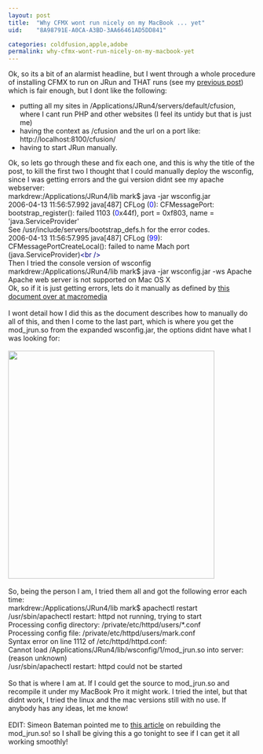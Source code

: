 ```yaml
---
layout: post
title:  "Why CFMX wont run nicely on my MacBook ... yet"
uid:	"8A98791E-A0CA-A3BD-3AA66461AD5DD841"

categories: coldfusion,apple,adobe
permalink: why-cfmx-wont-run-nicely-on-my-macbook-yet
---
```

Ok, so its a bit of an alarmist headline, but I went through a whole procedure of installing CFMX to run on JRun and THAT runs (see my <a href="http://www.markdrew.co.uk/blog/index.cfm/2006/4/12/Installing-Coldfusion-and-JRun-on-a-MacBook-Pro">previous post</a>) which is fair enough, but I dont like the following:<br />
<ul>
    <li>putting all my sites in /Applications/JRun4/servers/default/cfusion, where I cant run PHP and other websites (I feel its untidy but that is just me)</li>
    <li>having the context as /cfusion and the url on a port like: http://localhost:8100/cfusion/</li>
    <li>having to start JRun manually.</li>
</ul>
Ok, so lets go through these and fix each one, and this is why the title of the post, to kill the first two I thought that I could manually deploy the wsconfig, since I was getting errors and the gui version didnt see my apache webserver:
<div class="code"> markdrew:/Applications/JRun4/lib mark$ java -jar wsconfig.jar <br />2006-04-13 11:56:57.992 java[487] CFLog (<font color="BLUE">0</font>): CFMessagePort: bootstrap_register(): failed 1103 (<font color="BLUE">0</font>x44f), port = 0xf803, name = 'java.ServiceProvider'<br />See /usr/include/servers/bootstrap_defs.h for the error codes.<br />2006-04-13 11:56:57.995 java[487] CFLog (<font color="BLUE">99</font>): CFMessagePortCreateLocal(): failed to name Mach port (java.ServiceProvider)<font color="NAVY">&lt;br /&gt;</font></div>
Then I tried the console version of wsconfig <br />
<div class="code">markdrew:/Applications/JRun4/lib mark$ java -jar wsconfig.jar -ws Apache<br />Apache web server is not supported on Mac OS X</div>
Ok, so if it is just getting errors, lets do it manually as defined by <a href="http://www.macromedia.com/cfusion/knowledgebase/index.cfm?id=tn_18724">this document over at macromedia</a><br /><br />I wont detail how I did this as the document describes how to manually do all of this, and then I come to the last part, which is where you get the mod_jrun.so from the expanded wsconfig.jar, the options didnt have what I was looking for:<br /><br /><img width="420" height="464" alt="" src="/UserFiles/Image/jrun/Picture_4.png" /><br /><br />So, being the person I am, I tried them all and got the following error each time:<br />
<div class="code">markdrew:/Applications/JRun4/lib mark$ apachectl restart  <br />/usr/sbin/apachectl restart: httpd not running, trying to start<br />Processing config directory: /private/etc/httpd/users/*.conf<br />Processing config file: /private/etc/httpd/users/mark.conf<br />Syntax error on line 1112 of /etc/httpd/httpd.conf:<br />Cannot load /Applications/JRun4/lib/wsconfig/1/mod_jrun.so into server: (reason unknown)<br />/usr/sbin/apachectl restart: httpd could not be started</div>
<br /> So that is where I am at. If I could get the source to mod_jrun.so and recompile it under my MacBook Pro it might work. I tried the intel, but that didnt work, I tried the linux and the mac versions still with no use.  If anybody has any ideas, let me know!<br /><br />EDIT: Simeon Bateman pointed me to <a href="http://www.macromedia.com/cfusion/knowledgebase/index.cfm?id=tn_18748">this article</a> on rebuilding the mod_jrun.so! so I shall be giving this a go tonight to see if I can get it all working smoothly!<br />